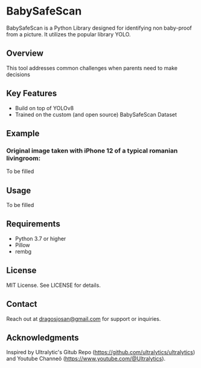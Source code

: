 # BabySafeScan
BabySafeScan is a Python Library designed for identifying non baby-proof from a picture. 
It utilizes the popular library YOLO.

## Overview
This tool addresses common challenges when parents need to make decisions

## Key Features
- Build on top of YOLOv8
- Trained on the custom (and open source) BabySafeScan Dataset

## Example
### Original image taken with iPhone 12 of a typical romanian livingroom:
To be filled
## Usage
To be filled 

## Requirements
- Python 3.7 or higher
- Pillow
- rembg

## License
MIT License. See LICENSE for details.

## Contact
Reach out at dragosjosan@gmail.com for support or inquiries.

## Acknowledgments
Inspired by Ultralytic's Gitub Repo (https://github.com/ultralytics/ultralytics) and Youtube Channeö (https://www.youtube.com/@Ultralytics).
